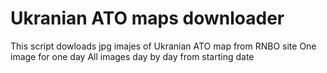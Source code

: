 # Ukranian ATO maps downloader
This script dowloads jpg imajes of Ukranian ATO map from RNBO site
One image for one day
All images day by day from starting date
